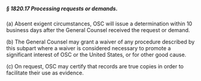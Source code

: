 ##### § 1820.17 Processing requests or demands. #####

(a) Absent exigent circumstances, OSC will issue a determination within 10 business days after the General Counsel received the request or demand.

(b) The General Counsel may grant a waiver of any procedure described by this subpart where a waiver is considered necessary to promote a significant interest of OSC or the United States, or for other good cause.

(c) On request, OSC may certify that records are true copies in order to facilitate their use as evidence.